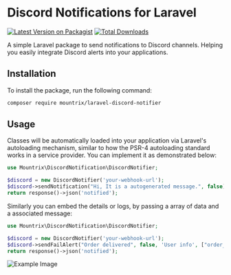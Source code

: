 # Discord Notifications for Laravel

[![Latest Version on Packagist](https://img.shields.io/packagist/v/mountrix/laravel-discord-notifier.svg?style=flat-square)](https://packagist.org/packages/mountrix/laravel-discord-notifier)
[![Total Downloads](https://img.shields.io/packagist/dt/mountrix/laravel-discord-notifier.svg?style=flat-square)](https://packagist.org/packages/mountrix/laravel-discord-notifier)

A simple Laravel package to send notifications to Discord channels. Helping you easily integrate Discord alerts into your applications.

## Installation

To install the package, run the following command:

```bash
composer require mountrix/laravel-discord-notifier
```

## Usage

Classes will be automatically loaded into your application via Laravel's autoloading mechanism, similar to how the PSR-4 autoloading standard works in a service provider. You can implement it as demonstrated below:

```php
use Mountrix\DiscordNotification\DiscordNotifier;

$discord = new DiscordNotifier('your-webhook-url');
$discord->sendNotification("Hi, It is a autogenerated message.", false); // true: errorAlert, false: successAlert
return response()->json('notified');
```

Similarly you can embed the details or logs, by passing a array of data and a associated message:

```php
use Mountrix\DiscordNotification\DiscordNotifier;

$discord = new DiscordNotifier('your-webhook-url');
$discord->sendFailAlert("Order delivered", false, 'User info', ["order_id" => 'ABC1234', 'amount' => 200]);
return response()->json('notified');
```

![Example Image](https://ibb.co/1tn3Rrbc)
